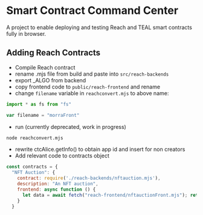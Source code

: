 # Smart Contract Command Center

A project to enable deploying and testing Reach and TEAL smart contracts fully in browser.

## Adding Reach Contracts

- Compile Reach contract
- rename .mjs file from build and paste into `src/reach-backends`
- export _ALGO from backend
- copy frontend code to `public/reach-frontend` and rename
- change `filename` variable in `reachconvert.mjs` to above name:

```jsx 
import * as fs from "fs"

var filename = "morraFront"
```
- run (currently deprecated, work in progress)

```bash
node reachconvert.mjs
```

- rewrite ctcAlice.getInfo() to obtain app id and insert for non creators
- Add relevant code to contracts object

```jsx
const contracts = {
  "NFT Auction": {
    contract: require('./reach-backends/nftauction.mjs'),
    description: "An NFT auction",
    frontend: async function () {
      let data = await fetch("reach-frontend/nftauctionFront.mjs"); return data.text();
    }
  }